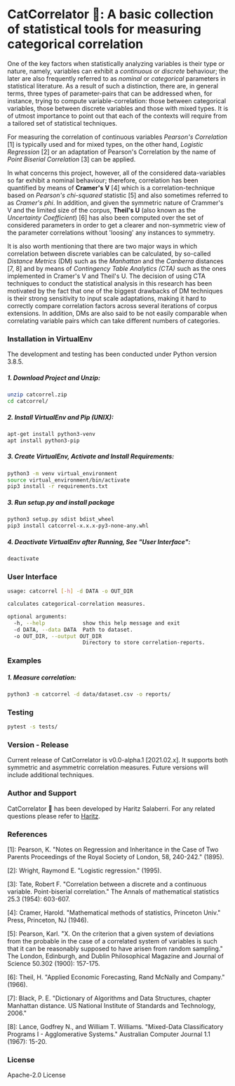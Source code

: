 # CatCorrelator :moyai:: A basic collection of statistical tools for measuring categorical correlation

One of the key factors when statistically analyzing variables is their type or nature, namely, variables can exhibit a _continuous_ or _discrete_ behaviour; the later are also frequently referred to as _nominal_ or _categorical_ parameters in statistical literature. As a result of such a distinction, there are, in general terms, three types of parameter-pairs that can be addressed when, for instance, trying to compute variable-correlation: those between categorical variables, those between discrete variables and those with mixed types. It is of utmost importance to point out that each of the contexts will require from a tailored set of statistical techniques.

<p></p>
	
For measuring the correlation of continuous variables _Pearson's Correlation_ [1] is typically used and for mixed types, on the other hand, _Logistic Regression_ [2] or an adaptation of Pearson's Correlation by the name of _Point Biserial Correlation_ [3] can be applied.

<p></p>

In what concerns this project, however, all of the considered data-variables so far exhibit a nominal behaviour; therefore, correlation has been quantified by means of __Cramer's V__ [4] which is a correlation-technique based on _Pearson's chi-squared_ statistic [5] and also sometimes referred to as _Cramer's phi_. In addition, and given the symmetric nature of Crammer's V and the limited size of the corpus, __Theil's U__ (also known as the _Uncertainty Coefficient_) [6] has also been computed over the set of considered parameters in order to get a clearer and non-symmetric view of the parameter correlations without 'loosing' any instances to symmetry.

<p></p>

It is also worth mentioning that there are two major ways in which correlation between discrete variables can be calculated, by so-called _Distance Metrics_ (DM) such as the _Manhattan_ and the _Canberra_ distances [7, 8] and by means of _Contingency Table Analytics (CTA)_ such as the ones implemented in Cramer's V and Theil's U. The decision of using CTA techniques to conduct the statistical analysis in this research has been motivated by the fact that one of the biggest drawbacks of DM techniques is their strong sensitivity to input scale adaptations, making it hard to correctly compare correlation factors across several iterations of corpus extensions. In addition, DMs are also said to be not easily comparable when correlating variable pairs which can take different numbers of categories.

### Installation in VirtualEnv

The development and testing has been conducted under Python version 3.8.5. 

##### 1. Download Project and Unzip:

```bash
unzip catcorrel.zip
cd catcorrel/
```

##### 2. Install VirtualEnv and Pip (UNIX):

```bash
apt-get install python3-venv
apt install python3-pip
```

##### 3. Create VirtualEnv, Activate and Install Requirements:

```bash
python3 -m venv virtual_environment
source virtual_environment/bin/activate
pip3 install -r requirements.txt
```

##### 3. Run setup.py and install package

```bash
python3 setup.py sdist bdist_wheel
pip3 install catcorrel-x.x.x-py3-none-any.whl
```

##### 4. Deactivate VirtualEnv after Running, See "User Interface":

```bash
deactivate
```

### User Interface

```bash
usage: catcorrel [-h] -d DATA -o OUT_DIR

calculates categorical-correlation measures.

optional arguments:
  -h, --help            show this help message and exit
  -d DATA, --data DATA  Path to dataset.
  -o OUT_DIR, --output OUT_DIR
                        Directory to store correlation-reports.
```

### Examples

##### 1. Measure correlation:
```bash
python3 -m catcorrel -d data/dataset.csv -o reports/
```

### Testing
```bash
pytest -s tests/
```

### Version - Release

<p>Current release of CatCorrelator is v0.0-alpha.1 [2021.02.x]. It supports both symmetric and asymmetric correlation measures. Future versions will include additional techniques.</p>

### Author and Support
CatCorrelator :moyai: has been developed by Haritz Salaberri. For any related questions please refer to [Haritz](mailto:hsalaberri@gmail.com).

### References

<p>[1]: Pearson, K. "Notes on Regression and Inheritance in the Case of Two Parents Proceedings of the Royal Society of London, 58, 240-242." (1895).</p>
<p>[2]: Wright, Raymond E. "Logistic regression." (1995).</p>
<p>[3]: Tate, Robert F. "Correlation between a discrete and a continuous variable. Point-biserial correlation." The Annals of mathematical statistics 25.3 (1954): 603-607.</p>
<p>[4]: Cramer, Harold. "Mathematical methods of statistics, Princeton Univ." Press, Princeton, NJ (1946).</p>
<p>[5]: Pearson, Karl. "X. On the criterion that a given system of deviations from the probable in the case of a correlated system of variables is such that it can be reasonably supposed to have arisen from random sampling." The London, Edinburgh, and Dublin Philosophical Magazine and Journal of Science 50.302 (1900): 157-175.</p>
<p>[6]: Theil, H. "Applied Economic Forecasting, Rand McNally and Company." (1966).</p>
<p>[7]: Black, P. E. "Dictionary of Algorithms and Data Structures, chapter Manhattan distance. US National Institute of Standards and Technology, 2006."</p>
<p>[8]: Lance, Godfrey N., and William T. Williams. "Mixed-Data Classificatory Programs I - Agglomerative Systems." Australian Computer Journal 1.1 (1967): 15-20.</p>

### License
Apache-2.0 License
